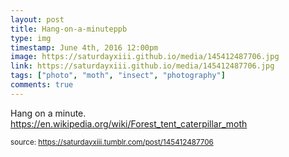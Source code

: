 ```yaml
---
layout: post
title: Hang-on-a-minuteppb
type: img
timestamp: June 4th, 2016 12:00pm
image: https://saturdayxiii.github.io/media/145412487706.jpg
link: https://saturdayxiii.github.io/media/145412487706.jpg
tags: ["photo", "moth", "insect", "photography"]
comments: true
---
```


Hang on a minute.
<br/>
<a href="https://en.wikipedia.org/wiki/Forest_tent_caterpillar_moth" target="_blank">https://en.wikipedia.org/wiki/Forest_tent_caterpillar_moth</a><br/>
 
  
<small>source: https://saturdayxiii.tumblr.com/post/145412487706</small>